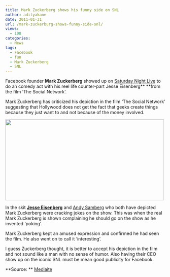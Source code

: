 ```yaml
---
title: Mark Zuckerberg shows his funny side on SNL
author: adityakane
date: 2011-01-31
url: /mark-zuckerburg-shows-funny-side-snl/
views:
  - 108
categories:
  - News
tags:
  - Facebook
  - fun
  - Mark Zuckerberg
  - SNL
---
```

Facebook founder **Mark Zuckerberg** showed up on <a href="http://en.wikipedia.org/wiki/Saturday_Night_Live" onclick="_gaq.push(['_trackEvent', 'outbound-article', 'http://en.wikipedia.org/wiki/Saturday_Night_Live', 'Saturday Night Live']);" >Saturday Night Live</a> to do an comedy act with his reel life counter-part Jesse Eisenberg** **from the film &#8216;The Social Network&#8217;.

Mark Zuckerberg has criticized his depiction in the film &#8216;The Social Network&#8217; suggesting that Hollywood does not get the fact that geeks create things because they just want to and not because of the money involved.

<a href="http://fbknol.com/mark-zuckerburg-shows-funny-side-snl/zuckerberg_snl/" onclick="_gaq.push(['_trackEvent', 'outbound-article', 'http://fbknol.com/mark-zuckerburg-shows-funny-side-snl/zuckerberg_snl/', '']);" rel="attachment wp-att-5477"><img class="alignnone size-full wp-image-5477" src="http://cdn.devilsworkshop.org/files/2011/01/zuckerberg_SNL.png" alt="" width="500" height="255" /></a>

In the skit **<a href="http://en.wikipedia.org/wiki/Jesse_Eisenberg" onclick="_gaq.push(['_trackEvent', 'outbound-article', 'http://en.wikipedia.org/wiki/Jesse_Eisenberg', 'Jesse Eisenberg']);" >Jesse Eisenberg</a>** and <a href="http://en.wikipedia.org/wiki/Andy_Samberg" onclick="_gaq.push(['_trackEvent', 'outbound-article', 'http://en.wikipedia.org/wiki/Andy_Samberg', 'Andy Samberg']);" >Andy Samberg</a> who both have depicted Mark Zuckerberg were cracking jokes on the show. This was when the real Mark Zuckerberg is shown complaining he should go on the show as he invented &#8216;poking&#8217;.

Mark Zuckerberg kept an amused expression and confirmed he had seen the film. He also went on to call it &#8216;interesting&#8217;.

I guess Zuckerberg thought, it is better to accept his depiction in the film and not sound like a man with no sense of humor. Also having their CEO show up on the iconic SNL must be mean good publicity for Facebook.

**Source: ** <a href="http://www.mediaite.com/tv/the-real-mark-zuckerberg-confronts-a-surprised-jesse-eisenberg-on-snl/" onclick="_gaq.push(['_trackEvent', 'outbound-article', 'http://www.mediaite.com/tv/the-real-mark-zuckerberg-confronts-a-surprised-jesse-eisenberg-on-snl/', 'Mediaite']);" >Mediaite</a>
